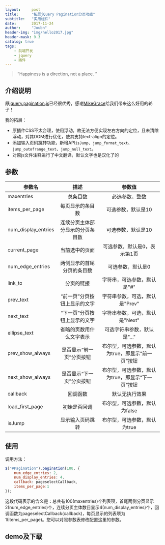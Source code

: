```yaml
---
layout:     post
title:      "拓展jQuery Pagination分页功能"
subtitle:   "实用组件"
date:       2017-11-24
author:     "Joubn"
header-img: "img/hello2017.jpg"
header-mask: 0.3
catalog: true
tags:
    - 前端开发
    - jquery
    - 插件
---
```


> “Happiness is a direction, not a place. ”

## 介绍说明

原[jquery.pagination.js](https://github.com/gbirke/jquery_pagination)已经很优秀，感谢[MikeGrace](https://github.com/MikeGrace)给我们带来这么好用的轮子！

我的拓展：
- 原插件CSS不太合理，使用浮动，故无法方便实现左右方向的定位，且未清除浮动，对其DOM进行优化，使其支持text-align的定位。
- 添加输入页码跳转功能，新增API`isJump`、`jump_format_text`、`jump_outofrange_text`、`jump_null_text`。
- 对原js文件注释进行了中文翻译，默认文字也是汉化了的

## 参数

参数名 | 描述 | 参数值 
--- | :------: | :-----: 
maxentries | 总条目数 | 必选参数，整数 
items_per_page | 每页显示的条目数 | 可选参数，默认是10
num_display_entries | 连续分页主体部分显示的分页条目数 | 可选参数，默认是10
current_page | 当前选中的页面 | 可选参数，默认是0，表示第1页
num_edge_entries | 两侧显示的首尾分页的条目数 | 可选参数，默认是0
link_to | 分页的链接 | 字符串，可选参数，默认是"#"
prev_text | “前一页”分页按钮上显示的文字 | 字符串参数，可选，默认是"Prev"
next_text | “下一页”分页按钮上显示的文字 | 字符串参数，可选，默认是"Next"
ellipse_text | 省略的页数用什么文字表示 | 可选字符串参数，默认是"…"
prev_show_always | 是否显示“前一页”分页按钮 | 布尔型，可选参数，默认为true，即显示“前一页”按钮
next_show_always | 是否显示“下一页”分页按钮 | 布尔型，可选参数，默认为true，即显示“下一页”按钮
callback | 回调函数 | 默认无执行效果
load_first_page | 初始是否回调 | 布尔型，可选参数，默认为false
isJump | 显示输入页码跳转 | 布尔型，可选参数，默认为true

## 使用

调用方法：

``` js
$("#Pagination").pagination(100, {
    num_edge_entries: 2,
    num_display_entries: 4,
    callback: pageselectCallback,
    items_per_page:1
});
```

这段代码表示的含义是：总共有100(maxentries)个列表项，首尾两侧分页显示2(num_edge_entries)个，连续分页主体数目显示4(num_display_entries)个，回调函数为pageselectCallback(callback)，每页显示的列表项为1(items_per_page)。您可以对照参数表修改配置这里的参数。

## demo及下载
<div id="Pagination-con"></div>
<div id="Pagination" class="pagination"></div>
<style>
.pagination{text-align: center;height: 32px;overflow: hidden;vertical-align: top;position: relative;z-index:100;}
.pagination .con{height: 32px;margin: 0 auto;display: inline-block;*zoom: 1;*display: inline;padding: 0;}
.pagination span.page-num.prev, .pagination span.page-num.next{padding: 0 10px;margin: 0 5px;border-radius: 10px;font-size: 14px;}
.pagination span{font-size: 14px;float: left;display: inline-block;*zoom: 1;*display: inline;height: 30px;line-height: 30px;}
.pagination span.page-num{font-size: 14px;padding: 0 10px;border-radius: 10px;border: 1px solid #cccfd2;margin: 0 3px;cursor: pointer;background: #fff;}
.pagination span.page-num.on{ background: #ffb80d\9; background-image: linear-gradient( 90deg, #ffb80d, #ff960d);color: #fff;border: none;height: 32px;line-height: 32px;}
.pagination span.next, .pagination span.prev{border: 1px solid #cccfd2;color: #666666;padding: 0 20px;margin: 0 10px;border-radius: 5px;}
.pagination span.total-info{font-size: 14px;margin-left: 6px;margin-right: 6px;}
.pagination .jump-index{border: 1px solid #bfbfbf;height: 30px;line-height: 30px;border-radius: 5px;margin: 0 10px;width: 40px;}
.pagination .jump-page{border: 1px solid #cccfd2;background: #fff;border-radius: 10px;color: #666666;height: 30px;line-height: 30px;width: 48px;cursor: pointer;margin-left: 5px;}
.pagination-small span{height: 32px;line-height: 32px;}
.pagination-small span.page-num{padding: 0 9px;}
.pagination-small .jump-index{height: 32px;line-height: 32px;}
.pagination-small .jump-page{height: 32px;line-height: 32px;}
</style>

<script src="{{ '/js/plugin/jquery.pagination.js' | prepend: site.baseurl }}"></script>

<script>
    $("#Pagination").pagination(8, {
        num_edge_entries: 2,
        num_display_entries: 4,
        callback: function(i){
            $('#Pagination-con').html(i)  
        },
        items_per_page:1,
        load_first_page:true,
    });
</script>





